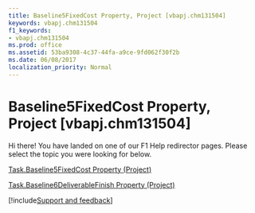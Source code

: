 ```yaml
---
title: Baseline5FixedCost Property, Project [vbapj.chm131504]
keywords: vbapj.chm131504
f1_keywords:
- vbapj.chm131504
ms.prod: office
ms.assetid: 53ba9308-4c37-44fa-a9ce-9fd062f30f2b
ms.date: 06/08/2017
localization_priority: Normal
---
```



# Baseline5FixedCost Property, Project [vbapj.chm131504]

Hi there! You have landed on one of our F1 Help redirector pages. Please select the topic you were looking for below.

[Task.Baseline5FixedCost Property (Project)](http://msdn.microsoft.com/library/59bade03-1fe6-7e4f-8bb9-3e11dc80f81c%28Office.15%29.aspx)

[Task.Baseline6DeliverableFinish Property (Project)](http://msdn.microsoft.com/library/b755893a-6481-4898-57a2-c8b989d2ff2b%28Office.15%29.aspx)

[!include[Support and feedback](~/includes/feedback-boilerplate.md)]